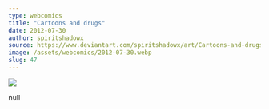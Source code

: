 ```yaml
---
type: webcomics
title: "Cartoons and drugs"
date: 2012-07-30
author: spiritshadowx
source: https://www.deviantart.com/spiritshadowx/art/Cartoons-and-drugs-317903891
image: /assets/webcomics/2012-07-30.webp
slug: 47
---
```


![](/assets/webcomics/2012-07-30.webp)

null
